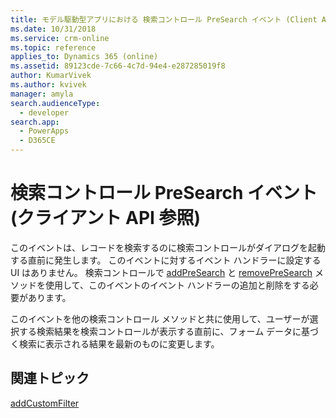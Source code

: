 ```yaml
---
title: モデル駆動型アプリにおける 検索コントロール PreSearch イベント (Client API リファレンス) | Microsoft Docs
ms.date: 10/31/2018
ms.service: crm-online
ms.topic: reference
applies_to: Dynamics 365 (online)
ms.assetid: 89123cde-7c66-4c7d-94e4-e287285019f8
author: KumarVivek
ms.author: kvivek
manager: amyla
search.audienceType:
  - developer
search.app:
  - PowerApps
  - D365CE
---
```

# <a name="lookup-control-presearch-event-client-api-reference"></a>検索コントロール PreSearch イベント (クライアント API 参照)



このイベントは、レコードを検索するのに検索コントロールがダイアログを起動する直前に発生します。 このイベントに対するイベント ハンドラーに設定する UI はありません。 検索コントロールで [addPreSearch](../controls/addpresearch.md) と [removePreSearch](../controls/removepresearch.md) メソッドを使用して、このイベントのイベント ハンドラーの追加と削除をする必要があります。

このイベントを他の検索コントロール メソッドと共に使用して、ユーザーが選択する検索結果を検索コントロールが表示する直前に、フォーム データに基づく検索に表示される結果を最新のものに変更します。 

## <a name="related-topics"></a>関連トピック

[addCustomFilter](../controls/addCustomFilter.md)




